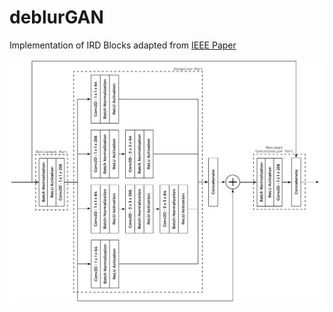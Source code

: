 # deblurGAN
Implementation of IRD Blocks adapted from [IEEE Paper](https://ieeexplore.ieee.org/document/8683728)

![IRD Block](https://github.com/rahulsunil2/deblurGAN/blob/master/IRD%20Block.png)
